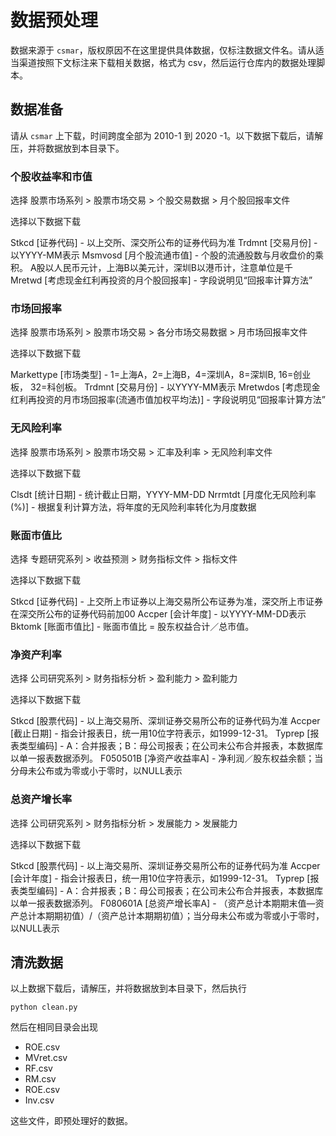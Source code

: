# 数据预处理

数据来源于 `csmar`，版权原因不在这里提供具体数据，仅标注数据文件名。请从适当渠道按照下文标注来下载相关数据，格式为 csv，然后运行仓库内的数据处理脚本。

## 数据准备

请从 `csmar` 上下载，时间跨度全部为 2010-1 到 2020 -1。以下数据下载后，请解压，并将数据放到本目录下。

### 个股收益率和市值

选择 股票市场系列 > 股票市场交易 > 个股交易数据 > 月个股回报率文件

选择以下数据下载

Stkcd [证券代码] - 以上交所、深交所公布的证券代码为准
Trdmnt [交易月份] - 以YYYY-MM表示
Msmvosd [月个股流通市值] - 个股的流通股数与月收盘价的乘积。 A股以人民币元计，上海B以美元计，深圳B以港币计，注意单位是千
Mretwd [考虑现金红利再投资的月个股回报率] - 字段说明见“回报率计算方法”

### 市场回报率

选择 股票市场系列 > 股票市场交易 > 各分市场交易数据 > 月市场回报率文件

选择以下数据下载

Markettype [市场类型] - 1=上海A，2=上海B，4=深圳A，8=深圳B,  16=创业板， 32=科创板。
Trdmnt [交易月份] - 以YYYY-MM表示
Mretwdos [考虑现金红利再投资的月市场回报率(流通市值加权平均法)] - 字段说明见“回报率计算方法”

### 无风险利率

选择 股票市场系列 > 股票市场交易 > 汇率及利率 > 无风险利率文件

选择以下数据下载

Clsdt [统计日期] - 统计截止日期，YYYY-MM-DD
Nrrmtdt [月度化无风险利率(%)] - 根据复利计算方法，将年度的无风险利率转化为月度数据

### 账面市值比

选择 专题研究系列 > 收益预测 > 财务指标文件 > 指标文件

选择以下数据下载

Stkcd [证券代码] - 上交所上市证券以上海交易所公布证券为准，深交所上市证券在深交所公布的证券代码前加00
Accper [会计年度] - 以YYYY-MM-DD表示
Bktomk [账面市值比] - 账面市值比 = 股东权益合计／总市值。

### 净资产利率

选择 公司研究系列 > 财务指标分析 > 盈利能力 > 盈利能力

选择以下数据下载

Stkcd [股票代码] - 以上海交易所、深圳证券交易所公布的证券代码为准
Accper [截止日期] - 指会计报表日，统一用10位字符表示，如1999-12-31。
Typrep [报表类型编码] - A：合并报表；B：母公司报表；在公司未公布合并报表，本数据库以单一报表数据添列。
F050501B [净资产收益率A] - 净利润／股东权益余额；当分母未公布或为零或小于零时，以NULL表示

### 总资产增长率

选择 公司研究系列 > 财务指标分析 > 发展能力 > 发展能力

选择以下数据下载

Stkcd [股票代码] - 以上海交易所、深圳证券交易所公布的证券代码为准
Accper [会计年度] - 指会计报表日，统一用10位字符表示，如1999-12-31。
Typrep [报表类型编码] - A：合并报表；B：母公司报表；在公司未公布合并报表，本数据库以单一报表数据添列。
F080601A [总资产增长率A] - （资产总计本期期末值—资产总计本期期初值）/（资产总计本期期初值）；当分母未公布或为零或小于零时，以NULL表示

## 清洗数据

以上数据下载后，请解压，并将数据放到本目录下，然后执行

```shell
python clean.py
```

然后在相同目录会出现 

+ ROE.csv 
+ MVret.csv
+ RF.csv
+ RM.csv
+ ROE.csv
+ Inv.csv

这些文件，即预处理好的数据。

